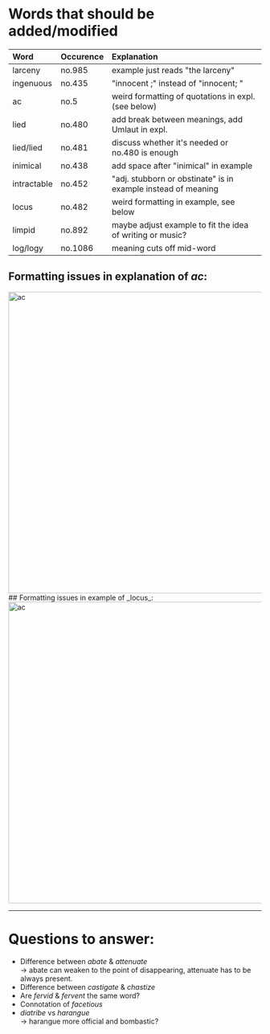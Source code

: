 # Words that should be added/modified

| Word                     | Occurence                     | Explanation                                                   |
| :----------------------- | :---------------------------- | :----------------------                                       |
| larceny                  | no.985                        | example just reads "the larceny"                              |
| ingenuous                | no.435                        | "innocent ;" instead of "innocent; "                          |
| ac                       | no.5                          | weird formatting of quotations in expl. (see below)           |
| lied                     | no.480                        | add break between meanings, add Umlaut in expl.               |
| lied/lied                | no.481                        | discuss whether it's needed or no.480 is enough               |
| inimical                 | no.438                        | add space after "inimical" in example                         |
| intractable              | no.452                        | "adj. stubborn or obstinate" is in example instead of meaning |
| locus                    | no.482                        | weird formatting in example, see below                        |
| limpid                   | no.892                        | maybe adjust example to fit the idea of writing or music?     |
| log/logy                 | no.1086                       | meaning cuts off mid-word                                     |



## Formatting issues in explanation of _ac_:
<img src="/../assets/ac.png" alt="ac" width="600">
## Formatting issues in example of _locus_:
<img src="/../assets/locus.png" alt="ac" width="600">

----

# Questions to answer:

- Difference between _abate_ & _attenuate_<br />
  → abate can weaken to the point of disappearing, attenuate has to be always present.
- Difference between _castigate_ & _chastize_
- Are _fervid_ & _fervent_ the same word?
- Connotation of _facetious_
- _diatribe_ vs _harangue_<br />
  → harangue more official and bombastic?

